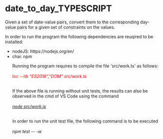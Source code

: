 # date_to_day_TYPESCRIPT
Given a set of date-value pairs, convert them to the corresponding day-value pairs for a given set of constraints on the values.

In order to run the program the following dependencies are reuqired to be installed:
<ul>
  <li>nodeJS: https://nodejs.org/en/ </li>
  <li>chai: npm
    
Running the program requires to compile the file 'src/work.ts' as follows:<br><br>
<i><font color='red'>tsc --lib "ES2016","DOM" src/work.ts</font></i><br><br>

If the above file is running without unit tests, the results can also be observed in the cmd of VS Code using the command<br><br>
<i><u>node src/work.js</u></i><br><br>

In order to run the unit test file, the following command is to be executed<br><br>
<i>npm test -- -w</i><br><br>

